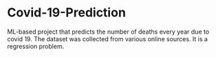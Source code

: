 # Covid-19-Prediction
ML-based project that predicts the number of deaths every year due to covid 19. The dataset was collected from various online sources. It is a regression problem.
